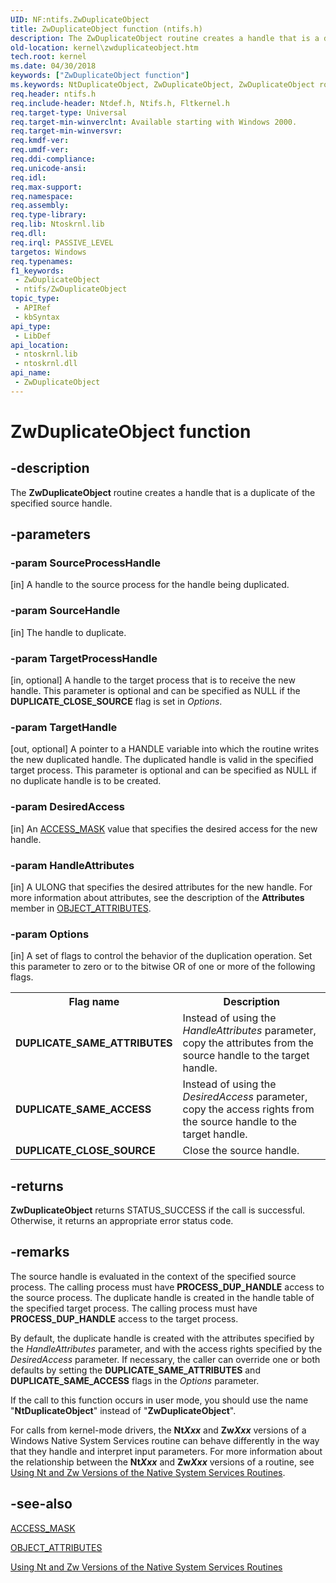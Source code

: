 ```yaml
---
UID: NF:ntifs.ZwDuplicateObject
title: ZwDuplicateObject function (ntifs.h)
description: The ZwDuplicateObject routine creates a handle that is a duplicate of the specified source handle.
old-location: kernel\zwduplicateobject.htm
tech.root: kernel
ms.date: 04/30/2018
keywords: ["ZwDuplicateObject function"]
ms.keywords: NtDuplicateObject, ZwDuplicateObject, ZwDuplicateObject routine [Kernel-Mode Driver Architecture], kernel.zwduplicateobject, ntifs/NtDuplicateObject, ntifs/ZwDuplicateObject
req.header: ntifs.h
req.include-header: Ntdef.h, Ntifs.h, Fltkernel.h
req.target-type: Universal
req.target-min-winverclnt: Available starting with Windows 2000.
req.target-min-winversvr: 
req.kmdf-ver: 
req.umdf-ver: 
req.ddi-compliance: 
req.unicode-ansi: 
req.idl: 
req.max-support: 
req.namespace: 
req.assembly: 
req.type-library: 
req.lib: Ntoskrnl.lib
req.dll: 
req.irql: PASSIVE_LEVEL
targetos: Windows
req.typenames: 
f1_keywords:
 - ZwDuplicateObject
 - ntifs/ZwDuplicateObject
topic_type:
 - APIRef
 - kbSyntax
api_type:
 - LibDef
api_location:
 - ntoskrnl.lib
 - ntoskrnl.dll
api_name:
 - ZwDuplicateObject
---
```


# ZwDuplicateObject function


## -description

The <b>ZwDuplicateObject</b> routine creates a handle that is a duplicate of the specified source handle.

## -parameters

### -param SourceProcessHandle 

[in]
A handle to the source process for the handle being duplicated.

### -param SourceHandle 

[in]
The handle to duplicate.

### -param TargetProcessHandle 

[in, optional]
A handle to the target process that is to receive the new handle. This parameter is optional and can be specified as NULL if the <b>DUPLICATE_CLOSE_SOURCE</b> flag is set in <i>Options</i>.

### -param TargetHandle 

[out, optional]
A pointer to a HANDLE variable into which the routine writes the new duplicated handle. The duplicated handle is valid in the specified target process. This parameter is optional and can be specified as NULL if no duplicate handle is to be created.

### -param DesiredAccess 

[in]
An <a href="/windows-hardware/drivers/kernel/access-mask">ACCESS_MASK</a> value that specifies the desired access for the new handle.

### -param HandleAttributes 

[in]
A ULONG that specifies the desired attributes for the new handle. For more information about attributes, see the description of the <b>Attributes</b> member in <a href="/windows/win32/api/ntdef/ns-ntdef-_object_attributes">OBJECT_ATTRIBUTES</a>.

### -param Options 

[in]
A set of flags to control the behavior of the duplication operation. Set this parameter to zero or to the bitwise OR of one or more of the following flags.

<table>
<tr>
<th>Flag name</th>
<th>Description</th>
</tr>
<tr>
<td><b>DUPLICATE_SAME_ATTRIBUTES</b></td>
<td>Instead of using the <i>HandleAttributes</i> parameter, copy the attributes from the source handle to the target handle.</td>
</tr>
<tr>
<td><b>DUPLICATE_SAME_ACCESS</b></td>
<td>Instead of using the <i>DesiredAccess</i> parameter, copy the access rights from the source handle to the target handle.</td>
</tr>
<tr>
<td><b>DUPLICATE_CLOSE_SOURCE</b></td>
<td>Close the source handle.</td>
</tr>
</table>

## -returns

<b>ZwDuplicateObject</b> returns STATUS_SUCCESS if the call is successful. Otherwise, it returns an appropriate error status code.

## -remarks

The source handle is evaluated in the context of the specified source process. The calling process must have <b>PROCESS_DUP_HANDLE</b> access to the source process. The duplicate handle is created in the handle table of the specified target process. The calling process must have <b>PROCESS_DUP_HANDLE</b> access to the target process.

By default, the duplicate handle is created with the attributes specified by the <i>HandleAttributes</i> parameter, and with the access rights specified by the <i>DesiredAccess</i> parameter. If necessary, the caller can override one or both defaults by setting the <b>DUPLICATE_SAME_ATTRIBUTES</b> and <b>DUPLICATE_SAME_ACCESS</b> flags in the <i>Options</i> parameter.

If the call to this function occurs in user mode, you should use the name "<b>NtDuplicateObject</b>" instead of "<b>ZwDuplicateObject</b>".

For calls from kernel-mode drivers, the <b>Nt<i>Xxx</i></b> and <b>Zw<i>Xxx</i></b> versions of a Windows Native System Services routine can behave differently in the way that they handle and interpret input parameters. For more information about the relationship between the <b>Nt<i>Xxx</i></b> and <b>Zw<i>Xxx</i></b> versions of a routine, see <a href="/windows-hardware/drivers/kernel/using-nt-and-zw-versions-of-the-native-system-services-routines">Using Nt and Zw Versions of the Native System Services Routines</a>.

## -see-also

<a href="/windows-hardware/drivers/kernel/access-mask">ACCESS_MASK</a>



<a href="/windows/win32/api/ntdef/ns-ntdef-_object_attributes">OBJECT_ATTRIBUTES</a>



<a href="/windows-hardware/drivers/kernel/using-nt-and-zw-versions-of-the-native-system-services-routines">Using Nt and Zw Versions of the Native System Services Routines</a>

